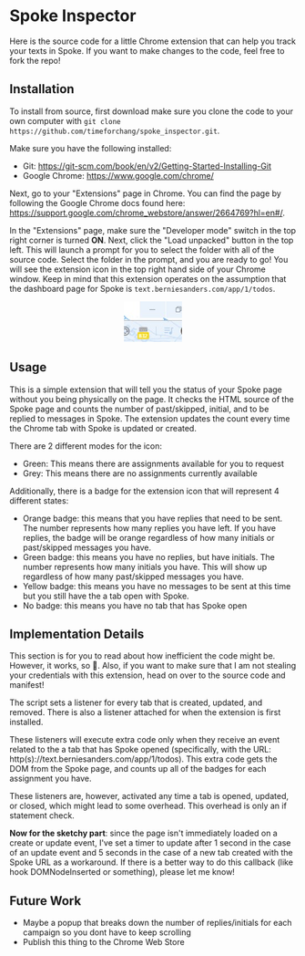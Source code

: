 # Spoke Inspector
Here is the source code for a little Chrome extension that can help you track your texts in Spoke. If you want to make changes to the code, feel free to fork the repo!

## Installation
To install from source, first download make sure you clone the code to your own computer with `git clone https://github.com/timeforchang/spoke_inspector.git`. 

Make sure you have the following installed:
- Git: https://git-scm.com/book/en/v2/Getting-Started-Installing-Git
- Google Chrome: https://www.google.com/chrome/

Next, go to your "Extensions" page in Chrome. You can find the page by following the Google Chrome docs found here: https://support.google.com/chrome_webstore/answer/2664769?hl=en#/. 

In the "Extensions" page, make sure the "Developer mode" switch in the top right corner is turned **ON**. Next, click the "Load unpacked" button in the top left. This will launch a prompt for you to select the folder with all of the source code. Select the folder in the prompt, and you are ready to go! You will see the extension icon in the top right hand side of your Chrome window. Keep in mind that this extension operates on the assumption that the dashboard page for Spoke is `text.berniesanders.com/app/1/todos`. 

<div style="text-align:center;"><img src="screenshot.jpg" /></div>

## Usage
This is a simple extension that will tell you the status of your Spoke page without you being physically on the page. It checks the HTML source of the Spoke page and counts the number of past/skipped, initial, and to be replied to messages in Spoke. The extension updates the count every time the Chrome tab with Spoke is updated or created. 

There are 2 different modes for the icon:
- Green: This means there are assignments available for you to request
- Grey: This means there are no assignments currently available

Additionally, there is a badge for the extension icon that will represent 4 different states:
- Orange badge: this means that you have replies that need to be sent. The number represents how many replies you have left. If you have replies, the badge will be orange regardless of how many initials or past/skipped messages you have.
- Green badge: this means you have no replies, but have initials. The number represents how many initials you have. This will show up regardless of how many past/skipped messages you have.
- Yellow badge: this means you have no messages to be sent at this time but you still have the a tab open with Spoke.
- No badge: this means you have no tab that has Spoke open

## Implementation Details
This section is for you to read about how inefficient the code might be. However, it works, so 🤷‍. Also, if you want to make sure that I am not stealing your credentials with this extension, head on over to the source code and manifest! 

The script sets a listener for every tab that is created, updated, and removed. There is also a listener attached for when the extension is first installed. 

These listeners will execute extra code only when they receive an event related to the a tab that has Spoke opened (specifically, with the URL: http(s)://text.berniesanders.com/app/1/todos). This extra code gets the DOM from the Spoke page, and counts up all of the badges for each assignment you have. 

These listeners are, however, activated any time a tab is opened, updated, or closed, which might lead to some overhead. This overhead is only an if statement check.

**Now for the sketchy part**: since the page isn't immediately loaded on a create or update event, I've set a timer to update after 1 second in the case of an update event and 5 seconds in the case of a new tab created with the Spoke URL as a workaround. If there is a better way to do this callback (like hook DOMNodeInserted or something), please let me know!

## Future Work
- Maybe a popup that breaks down the number of replies/initials for each campaign so you dont have to keep scrolling
- Publish this thing to the Chrome Web Store
